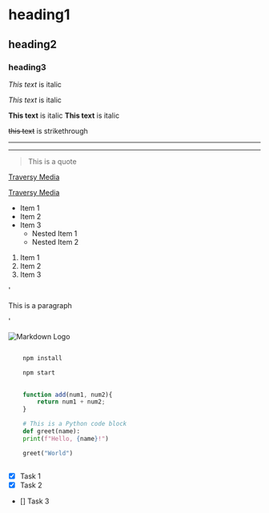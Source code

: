 <!-- Headings-->
# heading1

## heading2

### heading3

<!-- Italics -->
*This text* is italic

_This text_ is italic

<!-- Strong -->
**This text** is italic
__This text__ is italic

<!-- Sttrikethrough-->
~~this text~~  is strikethrough


<!-- Horizontal Rule -->

---

___

<!-- Blockquote -->
> This is a quote

<!-- Link -->

[Traversy Media](http://www.traversymedia.com)

[Traversy Media](http://www.traversymedia.com "Traversy Media")


<!-- UL-->
* Item 1
* Item 2
* Item 3
  * Nested Item 1
  * Nested Item 2


<!-- OL -->
1. Item 1
2. Item 2
3. Item 3


<!-- Inline Code block -->
'<p>This is a paragraph</p>'

<!-- Images -->
![Markdown Logo](https://www.howtogeek.com/448323/what-is-markdown-and-how-do-you-use-it/)

<!--Github Markdown-->

<!-- Code Blocks-->
```bash

    npm install

    npm start

```

```javascript
    
    function add(num1, num2){
        return num1 + num2;
    }
```

```python
    # This is a Python code block
    def greet(name):
    print(f"Hello, {name}!")

    greet("World")
   
```

<!-- Tables -->

<!-- Task Lists-->
* [x] Task 1
* [x] Task 2
* [] Task 3

